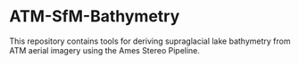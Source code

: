 # ATM-SfM-Bathymetry
This repository contains tools for deriving supraglacial lake bathymetry from ATM aerial imagery using the Ames Stereo Pipeline.

